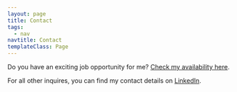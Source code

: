 ```yaml
---
layout: page
title: Contact
tags:
  - nav
navtitle: Contact
templateClass: Page
---
```


Do you have an exciting job opportunity for me? [Check my availability here](https://seanmcp.github.io/areyoulookingforwork).

For all other inquires, you can find my contact details on [LinkedIn](https://linkedin.com/in/seanmcp).
